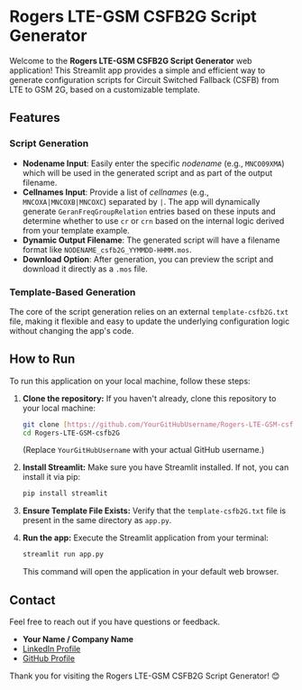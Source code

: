 # Rogers LTE-GSM CSFB2G Script Generator

Welcome to the **Rogers LTE-GSM CSFB2G Script Generator** web application!
This Streamlit app provides a simple and efficient way to generate configuration scripts for Circuit Switched Fallback (CSFB) from LTE to GSM 2G, based on a customizable template.

## Features

### Script Generation
* **Nodename Input**: Easily enter the specific *nodename* (e.g., `MNCO09XMA`) which will be used in the generated script and as part of the output filename.
* **Cellnames Input**: Provide a list of *cellnames* (e.g., `MNCOXA|MNCOXB|MNCOXC`) separated by `|`. The app will dynamically generate `GeranFreqGroupRelation` entries based on these inputs and determine whether to use `cr` or `crn` based on the internal logic derived from your template example.
* **Dynamic Output Filename**: The generated script will have a filename format like `NODENAME_csfb2G_YYMMDD-HHMM.mos`.
* **Download Option**: After generation, you can preview the script and download it directly as a `.mos` file.

### Template-Based Generation
The core of the script generation relies on an external `template-csfb2G.txt` file, making it flexible and easy to update the underlying configuration logic without changing the app's code.

## How to Run

To run this application on your local machine, follow these steps:

1.  **Clone the repository:**
    If you haven't already, clone this repository to your local machine:
    ```bash
    git clone [https://github.com/YourGitHubUsername/Rogers-LTE-GSM-csfb2G.git](https://github.com/YourGitHubUsername/Rogers-LTE-GSM-csfb2G.git)
    cd Rogers-LTE-GSM-csfb2G
    ```
    (Replace `YourGitHubUsername` with your actual GitHub username.)

2.  **Install Streamlit:**
    Make sure you have Streamlit installed. If not, you can install it via pip:
    ```bash
    pip install streamlit
    ```

3.  **Ensure Template File Exists:**
    Verify that the `template-csfb2G.txt` file is present in the same directory as `app.py`.

4.  **Run the app:**
    Execute the Streamlit application from your terminal:
    ```bash
    streamlit run app.py
    ```
    This command will open the application in your default web browser.

## Contact

Feel free to reach out if you have questions or feedback.

* **Your Name / Company Name**
* [LinkedIn Profile](https://www.linkedin.com/in/faisalriyadi/)
* [GitHub Profile](https://github.com/faisalri)

Thank you for visiting the Rogers LTE-GSM CSFB2G Script Generator! 😊